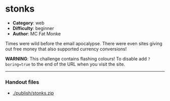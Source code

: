 stonks
======================

- **Category**: web
- **Difficulty**: beginner
- **Author**: MC Fat Monke

Times were wild before the email apocalypse. There were even sites giving out free money that also supported currency conversions!

**WARNING**: This challenge contains flashing colours! To disable add `?boring=true` to the end of the URL when you visit the site.

---

### Handout files

- [./publish/stonks.zip](./publish/stonks.zip)
